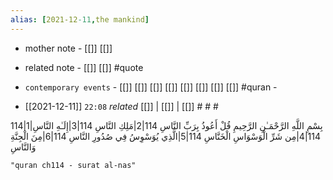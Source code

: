 ```yaml
---
alias: [2021-12-11,the mankind]
---
```

- mother note - [[]] [[]]
- related note - [[]] [[]] #quote 
- `contemporary events` - [[]] [[]] [[]] [[]] [[]] [[]] [[]] [[]] #quran -

- [[2021-12-11]]  `22:08` _related_ [[]] | [[]] | [[]] # # #

114|1|بِسْمِ اللَّهِ الرَّحْمَـٰنِ الرَّحِيمِ قُلْ أَعُوذُ بِرَبِّ النَّاسِ
114|2|مَلِكِ النَّاسِ
114|3|إِلَـٰهِ النَّاسِ
114|4|مِن شَرِّ الْوَسْوَاسِ الْخَنَّاسِ
114|5|الَّذِي يُوَسْوِسُ فِي صُدُورِ النَّاسِ
114|6|مِنَ الْجِنَّةِ وَالنَّاسِ


```query
"quran ch114 - surat al-nas"
```